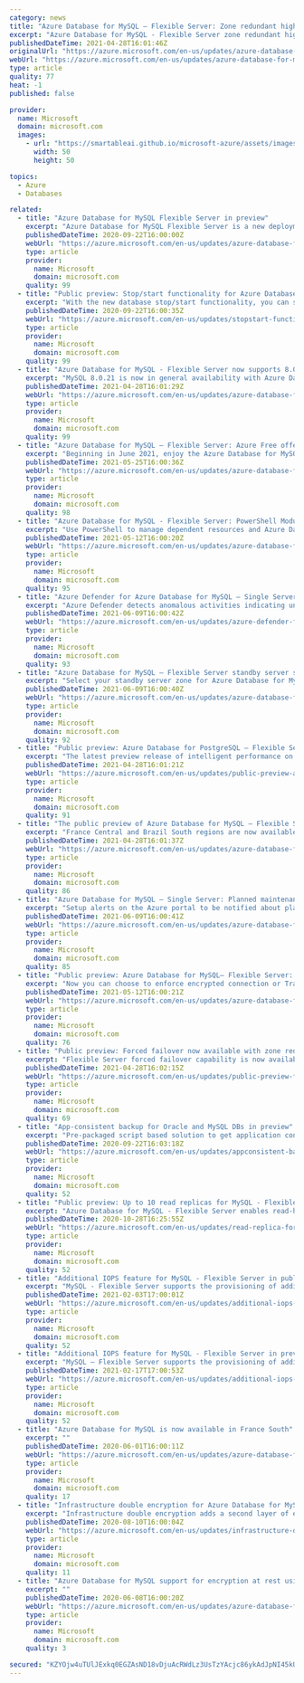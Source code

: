 ```yaml
---
category: news
title: "Azure Database for MySQL – Flexible Server: Zone redundant high availability now generally available in new regions"
excerpt: "Azure Database for MySQL - Flexible Server zone redundant high availability is now available in two new regions: UK South and Japan East."
publishedDateTime: 2021-04-28T16:01:46Z
originalUrl: "https://azure.microsoft.com/en-us/updates/azure-database-for-mysql-flexible-server-zone-redundant-high-availability-now-generally-available-in-new-regions/"
webUrl: "https://azure.microsoft.com/en-us/updates/azure-database-for-mysql-flexible-server-zone-redundant-high-availability-now-generally-available-in-new-regions/"
type: article
quality: 77
heat: -1
published: false

provider:
  name: Microsoft
  domain: microsoft.com
  images:
    - url: "https://smartableai.github.io/microsoft-azure/assets/images/organizations/microsoft.com-50x50.jpg"
      width: 50
      height: 50

topics:
  - Azure
  - Databases

related:
  - title: "Azure Database for MySQL Flexible Server in preview"
    excerpt: "Azure Database for MySQL Flexible Server is a new deployment option for Azure Database for MySQL that provides better control and flexibility of database server parameters, more options for high availability, and cost optimization controls."
    publishedDateTime: 2020-09-22T16:00:00Z
    webUrl: "https://azure.microsoft.com/en-us/updates/azure-database-for-mysql-flexible-server-in-preview/"
    type: article
    provider:
      name: Microsoft
      domain: microsoft.com
    quality: 99
  - title: "Public preview: Stop/start functionality for Azure Database for MySQL"
    excerpt: "With the new database stop/start functionality, you can stop the database server when not in use (during non-business hours) and start it when it s back online. "
    publishedDateTime: 2020-09-22T16:00:35Z
    webUrl: "https://azure.microsoft.com/en-us/updates/stopstart-functionality-for-azure-database-for-mysql/"
    type: article
    provider:
      name: Microsoft
      domain: microsoft.com
    quality: 99
  - title: "Azure Database for MySQL - Flexible Server now supports 8.0.21 "
    excerpt: "MySQL 8.0.21 is now in general availability with Azure Database for MySQL - Flexible Server deployment option in all major Azure regions."
    publishedDateTime: 2021-04-28T16:01:29Z
    webUrl: "https://azure.microsoft.com/en-us/updates/azure-database-for-mysql-flexible-server-now-supports-8021/"
    type: article
    provider:
      name: Microsoft
      domain: microsoft.com
    quality: 99
  - title: "Azure Database for MySQL – Flexible Server: Azure Free offer coming soon"
    excerpt: "Beginning in June 2021, enjoy the Azure Database for MySQL - Flexible Server B1ms compute SKU and 32GB storage free offer for the first 12 months."
    publishedDateTime: 2021-05-25T16:00:36Z
    webUrl: "https://azure.microsoft.com/en-us/updates/azure-database-for-mysql-flexible-server-azure-free-offer-coming-soon/"
    type: article
    provider:
      name: Microsoft
      domain: microsoft.com
    quality: 98
  - title: "Azure Database for MySQL - Flexible Server: PowerShell Module in public preview"
    excerpt: "Use PowerShell to manage dependent resources and Azure Database for MySQL-  Flexible Servers. "
    publishedDateTime: 2021-05-12T16:00:20Z
    webUrl: "https://azure.microsoft.com/en-us/updates/azure-database-for-mysql-flexible-server-powershell-module-in-public-preview/"
    type: article
    provider:
      name: Microsoft
      domain: microsoft.com
    quality: 95
  - title: "Azure Defender for Azure Database for MySQL – Single Server now generally available"
    excerpt: "Azure Defender detects anomalous activities indicating unusual and potentially harmful attempts to access or exploit your Azure Database for MySQL. "
    publishedDateTime: 2021-06-09T16:00:42Z
    webUrl: "https://azure.microsoft.com/en-us/updates/azure-defender-for-azure-database-for-mysql-single-server-now-generally-available/"
    type: article
    provider:
      name: Microsoft
      domain: microsoft.com
    quality: 93
  - title: "Azure Database for MySQL – Flexible Server standby server selection in public preview"
    excerpt: "Select your standby server zone for Azure Database for MySQL - Flexible Server."
    publishedDateTime: 2021-06-09T16:00:40Z
    webUrl: "https://azure.microsoft.com/en-us/updates/azure-database-for-mysql-flexible-server-standby-server-selection-in-public-preview/"
    type: article
    provider:
      name: Microsoft
      domain: microsoft.com
    quality: 92
  - title: "Public preview: Azure Database for PostgreSQL – Flexible Server intelligent performance"
    excerpt: "The latest preview release of intelligent performance on Azure Database for PostgreSQL – Flexible Server on Postgres 11 and 12 is now available."
    publishedDateTime: 2021-04-28T16:01:21Z
    webUrl: "https://azure.microsoft.com/en-us/updates/public-preview-azure-database-for-postgresql-flexible-server-intelligent-performance/"
    type: article
    provider:
      name: Microsoft
      domain: microsoft.com
    quality: 91
  - title: "The public preview of Azure Database for MySQL – Flexible Server is available in two new regions"
    excerpt: "France Central and Brazil South regions are now available deployment options for the public preview of Azure Database for MySQL – Flexible Server."
    publishedDateTime: 2021-04-28T16:01:37Z
    webUrl: "https://azure.microsoft.com/en-us/updates/azure-database-for-mysql-flexible-server-new-regions/"
    type: article
    provider:
      name: Microsoft
      domain: microsoft.com
    quality: 86
  - title: "Azure Database for MySQL – Single Server: Planned maintenance notifications in general availability"
    excerpt: "Setup alerts on the Azure portal to be notified about planned deployments with planned maintenance notifications for Azure Database for MySQL – Single Server."
    publishedDateTime: 2021-06-09T16:00:41Z
    webUrl: "https://azure.microsoft.com/en-us/updates/azure-database-for-mysql-single-server-planned-maintenance-notifications-in-general-availability/"
    type: article
    provider:
      name: Microsoft
      domain: microsoft.com
    quality: 85
  - title: "Public preview: Azure Database for MySQL– Flexible Server: Announcing SSL enforcement and minimum TLS version choice"
    excerpt: "Now you can choose to enforce encrypted connection or Transport Layer Support version on Azure Database for MySQL - Flexible Server."
    publishedDateTime: 2021-05-12T16:00:21Z
    webUrl: "https://azure.microsoft.com/en-us/updates/azure-database-for-mysql-flexible-server-announcing-ssl-enforcement-and-minimum-tls-version-choice/"
    type: article
    provider:
      name: Microsoft
      domain: microsoft.com
    quality: 76
  - title: "Public preview: Forced failover now available with zone redundant high availability for Azure Database for MySQL - Flexible Server"
    excerpt: "Flexible Server forced failover capability is now available in all zone redundant regions. "
    publishedDateTime: 2021-04-28T16:02:15Z
    webUrl: "https://azure.microsoft.com/en-us/updates/public-preview-forced-failover-now-available-with-zone-redundant-ha-for-azure-database-for-mysql-flexible-server/"
    type: article
    provider:
      name: Microsoft
      domain: microsoft.com
    quality: 69
  - title: "App-consistent backup for Oracle and MySQL DBs in preview"
    excerpt: "Pre-packaged script based solution to get application consistent snapshots for Oracle and MySQL DBs. Just provide connection information and workload name and leverage the instant restore benefit of Azure VM backups and minimize costs by selectively include/excluding relevant disks."
    publishedDateTime: 2020-09-22T16:03:18Z
    webUrl: "https://azure.microsoft.com/en-us/updates/appconsistent-backup-for-oracle-and-mysql-dbs/"
    type: article
    provider:
      name: Microsoft
      domain: microsoft.com
    quality: 52
  - title: "Public preview: Up to 10 read replicas for MySQL - Flexible Server"
    excerpt: "Azure Database for MySQL - Flexible Server enables read-heavy workloads to scale out and be balanced across replica servers according to preferences. "
    publishedDateTime: 2020-10-28T16:25:55Z
    webUrl: "https://azure.microsoft.com/en-us/updates/read-replica-for-mysql-flexible-server/"
    type: article
    provider:
      name: Microsoft
      domain: microsoft.com
    quality: 52
  - title: "Additional IOPS feature for MySQL - Flexible Server in public preview "
    excerpt: "MySQL - Flexible Server supports the provisioning of additional IOPS (preview) so you can provision more IOPS above the complimentary IOPS limit and can increase or decrease the number of IOPS based on workload requirements."
    publishedDateTime: 2021-02-03T17:00:01Z
    webUrl: "https://azure.microsoft.com/en-us/updates/additional-iops-feature-for-mysql-flexible-server-in-preview/"
    type: article
    provider:
      name: Microsoft
      domain: microsoft.com
    quality: 52
  - title: "Additional IOPS feature for MySQL - Flexible Server in preview "
    excerpt: "MySQL – Flexible Server supports the provisioning of additional IOPS (preview) so you can provision more IOPS above the complimentary IOPS limit and can increase or decrease the number of IOPS based on workload requirements."
    publishedDateTime: 2021-02-17T17:00:53Z
    webUrl: "https://azure.microsoft.com/en-us/updates/additional-iops-feature-for-mysql-flexible-server-in-preview-4/"
    type: article
    provider:
      name: Microsoft
      domain: microsoft.com
    quality: 52
  - title: "Azure Database for MySQL is now available in France South"
    excerpt: ""
    publishedDateTime: 2020-06-01T16:00:11Z
    webUrl: "https://azure.microsoft.com/en-us/updates/azure-database-for-mysql-is-now-available-in-france-south/"
    type: article
    provider:
      name: Microsoft
      domain: microsoft.com
    quality: 17
  - title: "Infrastructure double encryption for Azure Database for MySQL is in public preview"
    excerpt: "Infrastructure double encryption adds a second layer of encryption and a different encryption algorithm which gives an additional layer of protection for your data at rest. "
    publishedDateTime: 2020-08-10T16:00:04Z
    webUrl: "https://azure.microsoft.com/en-us/updates/infrastructure-double-encryption-for-azure-database-for-mysql-is-in-public-preview/"
    type: article
    provider:
      name: Microsoft
      domain: microsoft.com
    quality: 11
  - title: "Azure Database for MySQL support for encryption at rest using customer-managed keys now in preview"
    excerpt: ""
    publishedDateTime: 2020-06-08T16:00:20Z
    webUrl: "https://azure.microsoft.com/en-us/updates/azure-database-for-mysql-encryption-at-rest-byok-preview/"
    type: article
    provider:
      name: Microsoft
      domain: microsoft.com
    quality: 3

secured: "KZYOjw4uTUlJExkq0EGZAsND18vDjuAcRWdLz3UsTzYAcjc86ykAdJpNI45kU8p+4nkGkHnNQpC5lISxgSEqGsBY8DcdGMEakYiqzqy6s4BF2q21ArMyPzjm6pHNZQ1bUR5yyScstTSRlrVcK2/iQi03BbdW5vAxPXMYiOCaLiUphnXmXIT3vAxEk4Ir/bsnySkqyczjtg1b13mazr5+IlN76l3LLp5bvlZqy40wVe5EHkB0kR74ftOdSfa646CSMjAu/JtgJbxueAdCvKI/F1qlYYec7orcePGlPWLlShCWAzBqhit0VX3dBXfpb3lefk9coaBQ9FyuptNKF5T9xi6FWBxRnXNgD4twSW3b4iA=;gktZKq49orMC+xECetttJA=="
---
```



